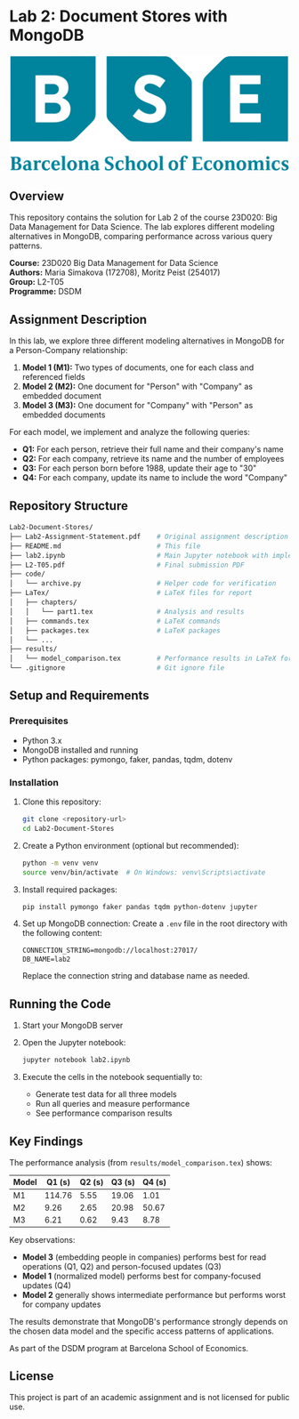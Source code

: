 # Lab 2: Document Stores with MongoDB

![BSE Logo](./LaTex/imgs/BSE%20Barcelona%20Graduate%20School%20of%20Economics.svg)

## Overview

This repository contains the solution for Lab 2 of the course 23D020: Big Data Management for Data Science. The lab explores different modeling alternatives in MongoDB, comparing performance across various query patterns.

**Course:** 23D020 Big Data Management for Data Science  
**Authors:** Maria Simakova (172708), Moritz Peist (254017)  
**Group:** L2-T05  
**Programme:** DSDM

## Assignment Description

In this lab, we explore three different modeling alternatives in MongoDB for a Person-Company relationship:

1. **Model 1 (M1):** Two types of documents, one for each class and referenced fields
2. **Model 2 (M2):** One document for "Person" with "Company" as embedded document
3. **Model 3 (M3):** One document for "Company" with "Person" as embedded documents

For each model, we implement and analyze the following queries:

- **Q1:** For each person, retrieve their full name and their company's name
- **Q2:** For each company, retrieve its name and the number of employees
- **Q3:** For each person born before 1988, update their age to "30"
- **Q4:** For each company, update its name to include the word "Company"

## Repository Structure

```bash
Lab2-Document-Stores/
├── Lab2-Assignment-Statement.pdf    # Original assignment description
├── README.md                        # This file
├── lab2.ipynb                       # Main Jupyter notebook with implementation
├── L2-T05.pdf                       # Final submission PDF
├── code/
│   └── archive.py                   # Helper code for verification
├── LaTex/                           # LaTeX files for report
│   ├── chapters/
│   │   └── part1.tex                # Analysis and results
│   ├── commands.tex                 # LaTeX commands
│   ├── packages.tex                 # LaTeX packages
│   └── ...
├── results/
│   └── model_comparison.tex         # Performance results in LaTeX format
└── .gitignore                       # Git ignore file
```

## Setup and Requirements

### Prerequisites

- Python 3.x
- MongoDB installed and running
- Python packages: pymongo, faker, pandas, tqdm, dotenv

### Installation

1. Clone this repository:

   ```bash
   git clone <repository-url>
   cd Lab2-Document-Stores
   ```

2. Create a Python environment (optional but recommended):

   ```bash
   python -m venv venv
   source venv/bin/activate  # On Windows: venv\Scripts\activate
   ```

3. Install required packages:

   ```bash
   pip install pymongo faker pandas tqdm python-dotenv jupyter
   ```

4. Set up MongoDB connection:
   Create a `.env` file in the root directory with the following content:

   ```
   CONNECTION_STRING=mongodb://localhost:27017/
   DB_NAME=lab2
   ```

   Replace the connection string and database name as needed.

## Running the Code

1. Start your MongoDB server
2. Open the Jupyter notebook:

   ```bash
   jupyter notebook lab2.ipynb
   ```

3. Execute the cells in the notebook sequentially to:
   - Generate test data for all three models
   - Run all queries and measure performance
   - See performance comparison results

## Key Findings

The performance analysis (from `results/model_comparison.tex`) shows:

| Model | Q1 (s) | Q2 (s) | Q3 (s) | Q4 (s) |
|-------|--------|--------|--------|--------|
| M1    | 114.76 | 5.55   | 19.06  | 1.01   |
| M2    | 9.26   | 2.65   | 20.98  | 50.67  |
| M3    | 6.21   | 0.62   | 9.43   | 8.78   |

Key observations:

- **Model 3** (embedding people in companies) performs best for read operations (Q1, Q2) and person-focused updates (Q3)
- **Model 1** (normalized model) performs best for company-focused updates (Q4)
- **Model 2** generally shows intermediate performance but performs worst for company updates

The results demonstrate that MongoDB's performance strongly depends on the chosen data model and the specific access patterns of applications.

As part of the DSDM program at Barcelona School of Economics.

## License

This project is part of an academic assignment and is not licensed for public use.
